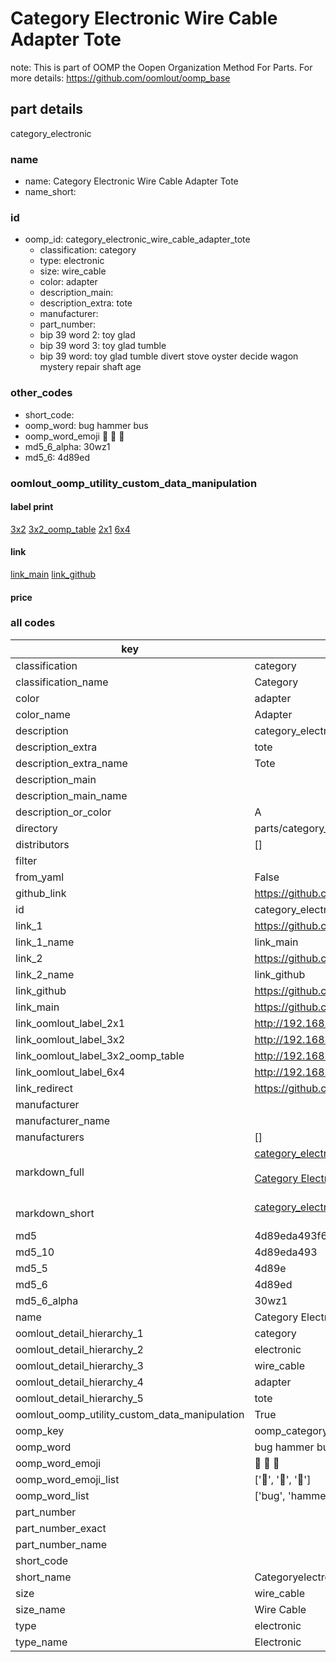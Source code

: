 # Category Electronic Wire Cable Adapter Tote  

note: This is part of OOMP the Oopen Organization Method For Parts. For more details: https://github.com/oomlout/oomp_base

##  part details
  



category_electronic



### name
* name: Category Electronic Wire Cable Adapter Tote
* name_short: 
### id
* oomp_id: category_electronic_wire_cable_adapter_tote
  * classification: category
  * type: electronic
  * size: wire_cable
  * color: adapter
  * description_main: 
  * description_extra: tote
  * manufacturer: 
  * part_number: 
  * bip 39 word 2: toy glad
  * bip 39 word 3: toy glad tumble
  * bip 39 word: toy glad tumble divert stove oyster decide wagon mystery repair shaft age

### other_codes
* short_code: 
* oomp_word: bug hammer bus
* oomp_word_emoji :bug: :hammer: :bus:
* md5_6_alpha: 30wz1
* md5_6: 4d89ed






### oomlout_oomp_utility_custom_data_manipulation
#### label print
[3x2](http://192.168.1.245:1112/?label=oomp%2030wz1)
[3x2_oomp_table](http://192.168.1.108:1112/?label=oomp%2030wz1)
[2x1](http://192.168.1.242:1112/?label=oomp%2030wz1)
[6x4](http://192.168.1.55:1112/?label=oomp%2030wz1)    

#### link

[link_main](https://github.com/oomlout/oomlout_oomp_version_1_messy/tree/main/parts/category_electronic_wire_cable_adapter_tote) [link_github](https://github.com/oomlout/oomlout_oomp_version_1_messy/tree/main/parts/category_electronic_wire_cable_adapter_tote)                             

#### price







### all codes 
| key | value |  
| --- | --- |  
| classification | category |  
| classification_name | Category |  
| color | adapter |  
| color_name | Adapter |  
| description | category_electronic |  
| description_extra | tote |  
| description_extra_name | Tote |  
| description_main |  |  
| description_main_name |  |  
| description_or_color | A  |  
| directory | parts/category_electronic_wire_cable_adapter_tote |  
| distributors | [] |  
| filter |  |  
| from_yaml | False |  
| github_link | https://github.com/oomlout/oomlout_oomp_part_src/tree/main/parts/category_electronic_wire_cable_adapter_tote |  
| id | category_electronic_wire_cable_adapter_tote |  
| link_1 | https://github.com/oomlout/oomlout_oomp_version_1_messy/tree/main/parts/category_electronic_wire_cable_adapter_tote |  
| link_1_name | link_main |  
| link_2 | https://github.com/oomlout/oomlout_oomp_version_1_messy/tree/main/parts/category_electronic_wire_cable_adapter_tote |  
| link_2_name | link_github |  
| link_github | https://github.com/oomlout/oomlout_oomp_version_1_messy/tree/main/parts/category_electronic_wire_cable_adapter_tote |  
| link_main | https://github.com/oomlout/oomlout_oomp_version_1_messy/tree/main/parts/category_electronic_wire_cable_adapter_tote |  
| link_oomlout_label_2x1 | http://192.168.1.242:1112/?label=oomp%2030wz1 |  
| link_oomlout_label_3x2 | http://192.168.1.245:1112/?label=oomp%2030wz1 |  
| link_oomlout_label_3x2_oomp_table | http://192.168.1.108:1112/?label=oomp%2030wz1 |  
| link_oomlout_label_6x4 | http://192.168.1.55:1112/?label=oomp%2030wz1 |  
| link_redirect | https://github.com/oomlout/oomlout_oomp_version_1_messy/tree/main/parts/category_electronic_wire_cable_adapter_tote |  
| manufacturer |  |  
| manufacturer_name |  |  
| manufacturers | [] |  
| markdown_full | [category_electronic_wire_cable_adapter_tote](none)<br>[](none)<br>[Category Electronic Wire Cable Adapter Tote](none)<br><br> |  
| markdown_short | [category_electronic_wire_cable_adapter_tote](none)<br><br> |  
| md5 | 4d89eda493f6471a79eb53fdd498a733 |  
| md5_10 | 4d89eda493 |  
| md5_5 | 4d89e |  
| md5_6 | 4d89ed |  
| md5_6_alpha | 30wz1 |  
| name | Category Electronic Wire Cable Adapter Tote |  
| oomlout_detail_hierarchy_1 | category |  
| oomlout_detail_hierarchy_2 | electronic |  
| oomlout_detail_hierarchy_3 | wire_cable |  
| oomlout_detail_hierarchy_4 | adapter |  
| oomlout_detail_hierarchy_5 | tote |  
| oomlout_oomp_utility_custom_data_manipulation | True |  
| oomp_key | oomp_category_electronic_wire_cable_adapter_tote |  
| oomp_word | bug hammer bus |  
| oomp_word_emoji | :bug: :hammer: :bus: |  
| oomp_word_emoji_list | [':bug:', ':hammer:', ':bus:'] |  
| oomp_word_list | ['bug', 'hammer', 'bus'] |  
| part_number |  |  
| part_number_exact |  |  
| part_number_name |  |  
| short_code |  |  
| short_name | Categoryelectronic |  
| size | wire_cable |  
| size_name | Wire Cable |  
| type | electronic |  
| type_name | Electronic |  
